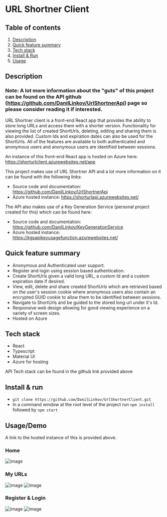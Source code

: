 # URL Shortner Client

## Table of contents

1. [Description](#description)
2. [Quick feature summary](#quick-feature-summary)
3. [Tech stack](#tech-stack)
4. [Install & Run](#install--run)
5. [Usage](#usagedemo)

## Description

### Note: A lot more information about the "guts" of this project can be found on the API github (https://github.com/DanilLinkov/UrlShortnerApi)  page so please consider reading it if interested.

URL Shortner client is a front-end React app that provides the ability to store long URLs and access them with a shorter version. Functionality for viewing the list of created ShortUrls, deleting, editing and sharing them is also provided. Custom Ids and expiration dates can also be used for the ShortUrls. All of the features are available to both authenticated and anonymous users and anonymous users are identified between sessions.

An instance of this front-end React app is hosted on Azure here: https://shorturlclient.azurewebsites.net/app

This project makes use of URL Shortner API and a lot more information on it can be found with the following links:

- Source code and documentation: https://github.com/DanilLinkov/UrlShortnerApi
- Azure hosted instance: https://shorturlapi.azurewebsites.net/

The API also makes use of a Key Generation Service (personal project created for this) which can be found here: 

- Source code and documentation: https://github.com/DanilLinkov/KeyGenerationService
- Azure hosted instance: https://kgsapikeyusagefunction.azurewebsites.net/

## Quick feature summary

- Anonymous and Authenticated user support.
- Register and login using session based authentication.
- Create ShortUrls given a valid long URL, a custom Id and a custom expiration date if desired.
- View, edit, delete and share created ShortUrls which are retrieved based on the user's session cookie where anonymous users also contain an encrypted GUID cookie to allow them to be identified between sessions.
- Navigate to ShortUrls and be guided to the stored long url under it's Id.
- Responsive web design allowing for good viewing experience on a variety of screen sizes.
- Hosted on Azure

## Tech stack

- React
- Typescript
- Material UI
- Azure for hosting

API Tech stack can be found in the github link provided above

## Install & run

- `git clone https://github.com/DanilLinkov/UrlShortnerClient.git`
- In a command window at the root level of the project run `npm install` followed by  `npm start`

## Usage/Demo

A link to the hosted instance of this is provided above.

### Home
![image](https://user-images.githubusercontent.com/67947005/152104754-76cf8792-9562-4b11-bf2c-432efe1b3a6c.png)

### My URLs
![image](https://user-images.githubusercontent.com/67947005/152104787-14b27fe7-8a90-4121-a98d-0d8614d5160b.png)
![image](https://user-images.githubusercontent.com/67947005/152104847-f16d6c87-0191-49b8-87c2-f39317c8c04a.png)

### Register & Login
![image](https://user-images.githubusercontent.com/67947005/152104864-46cf5028-9430-4db6-8739-7d52bb0eb113.png)
![image](https://user-images.githubusercontent.com/67947005/152104883-77cf0040-5315-47cf-b84c-19d81ab581bf.png)



